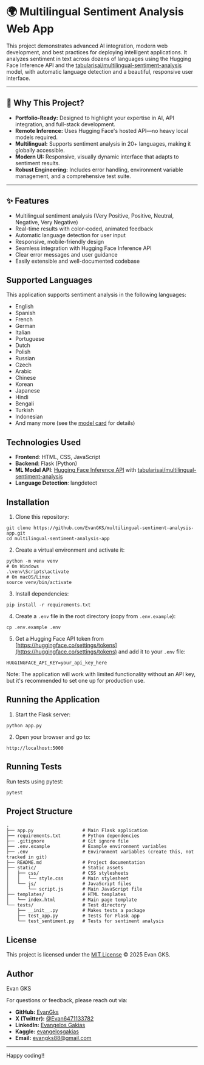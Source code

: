 # 🌍 Multilingual Sentiment Analysis Web App

This project demonstrates advanced AI integration, modern web development, and best practices for deploying intelligent applications. It analyzes sentiment in text across dozens of languages using the Hugging Face Inference API and the [tabularisai/multilingual-sentiment-analysis](https://huggingface.co/tabularisai/multilingual-sentiment-analysis) model, with automatic language detection and a beautiful, responsive user interface.

---

## 🚀 Why This Project?

- **Portfolio-Ready:** Designed to highlight your expertise in AI, API integration, and full-stack development.
- **Remote Inference:** Uses Hugging Face's hosted API—no heavy local models required.
- **Multilingual:** Supports sentiment analysis in 20+ languages, making it globally accessible.
- **Modern UI:** Responsive, visually dynamic interface that adapts to sentiment results.
- **Robust Engineering:** Includes error handling, environment variable management, and a comprehensive test suite.

---

## ✨ Features

- Multilingual sentiment analysis (Very Positive, Positive, Neutral, Negative, Very Negative)
- Real-time results with color-coded, animated feedback
- Automatic language detection for user input
- Responsive, mobile-friendly design
- Seamless integration with Hugging Face Inference API
- Clear error messages and user guidance
- Easily extensible and well-documented codebase

## Supported Languages

This application supports sentiment analysis in the following languages:
- English
- Spanish
- French
- German
- Italian
- Portuguese
- Dutch
- Polish
- Russian
- Czech
- Arabic
- Chinese
- Korean
- Japanese
- Hindi
- Bengali
- Turkish
- Indonesian
- And many more (see the [model card](https://huggingface.co/tabularisai/multilingual-sentiment-analysis) for details)

## Technologies Used

- **Frontend**: HTML, CSS, JavaScript
- **Backend**: Flask (Python)
- **ML Model API**: [Hugging Face Inference API](https://huggingface.co/inference-api) with [tabularisai/multilingual-sentiment-analysis](https://huggingface.co/tabularisai/multilingual-sentiment-analysis)
- **Language Detection**: langdetect

## Installation

1. Clone this repository:
```
git clone https://github.com/EvanGKS/multilingual-sentiment-analysis-app.git
cd multilingual-sentiment-analysis-app
```

2. Create a virtual environment and activate it:
```
python -m venv venv
# On Windows
.\venv\Scripts\activate
# On macOS/Linux
source venv/bin/activate
```

3. Install dependencies:
```
pip install -r requirements.txt
```

4. Create a `.env` file in the root directory (copy from `.env.example`):
```
cp .env.example .env
```

5. Get a Hugging Face API token from [https://huggingface.co/settings/tokens](https://huggingface.co/settings/tokens) and add it to your `.env` file:
```
HUGGINGFACE_API_KEY=your_api_key_here
```

Note: The application will work with limited functionality without an API key, but it's recommended to set one up for production use.

## Running the Application

1. Start the Flask server:
```
python app.py
```

2. Open your browser and go to:
```
http://localhost:5000
```

## Running Tests

Run tests using pytest:
```
pytest
```

## Project Structure

```
.
├── app.py                  # Main Flask application
├── requirements.txt        # Python dependencies
├── .gitignore              # Git ignore file
├── .env.example            # Example environment variables
├── .env                    # Environment variables (create this, not tracked in git)
├── README.md               # Project documentation
├── static/                 # Static assets
│   ├── css/                # CSS stylesheets
│   │   └── style.css       # Main stylesheet
│   └── js/                 # JavaScript files
│       └── script.js       # Main JavaScript file
├── templates/              # HTML templates
│   └── index.html          # Main page template
└── tests/                  # Test directory
    ├── __init__.py         # Makes tests a package
    ├── test_app.py         # Tests for Flask app
    └── test_sentiment.py   # Tests for sentiment analysis
```

## License

This project is licensed under the [MIT License](./LICENSE) © 2025 Evan GKS.

## Author

Evan GKS

For questions or feedback, please reach out via:
- **GitHub:** [EvanGks](https://github.com/EvanGks)
- **X (Twitter):** [@Evan6471133782](https://x.com/Evan6471133782)
- **LinkedIn:** [Evangelos Gakias](https://www.linkedin.com/in/evangelos-gakias-346a9072)
- **Kaggle:** [evangelosgakias](https://www.kaggle.com/evangelosgakias)
- **Email:** [evangks88@gmail.com](mailto:evangks88@gmail.com)

---

Happy coding!!
